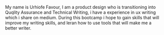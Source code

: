 My name is Urhiofe Favour, I am a product design who is transitioning into Quqlity Assurance and Technical Writing, i have a experience in ux writing which i share on medium. During this bootcamp i hope to gain skills that will improve my writing skills, and leran how to use tools that will make me a better writer.